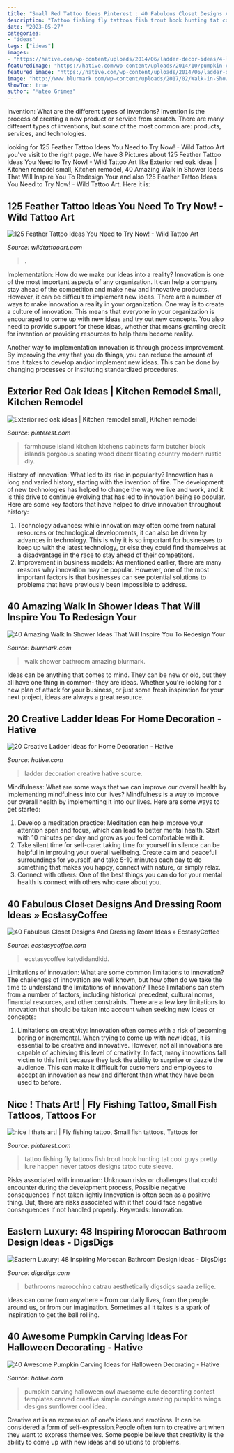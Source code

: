 ```yaml
---
title: "Small Red Tattoo Ideas Pinterest : 40 Fabulous Closet Designs And Dressing Room Ideas » Ecstasycoffee"
description: "Tattoo fishing fly tattoos fish trout hook hunting tat cool guys pretty lure happen never tatoos designs tatoo cute sleeve"
date: "2023-05-27"
categories:
- "ideas"
tags: ["ideas"]
images:
- "https://hative.com/wp-content/uploads/2014/06/ladder-decor-ideas/4-ladder-decor-ideas.jpg"
featuredImage: "https://hative.com/wp-content/uploads/2014/10/pumpkin-carving-ideas/5-owl-pumpkin-carving.jpg"
featured_image: "https://hative.com/wp-content/uploads/2014/06/ladder-decor-ideas/4-ladder-decor-ideas.jpg"
image: "http://www.blurmark.com/wp-content/uploads/2017/02/Walk-in-Shower-Design-20.jpg"
ShowToc: true
author: "Mateo Grimes"
---
```



Invention: What are the different types of inventions?
Invention is the process of creating a new product or service from scratch. There are many different types of inventions, but some of the most common are: products, services, and technologies.

	

		
looking for 125 Feather Tattoo Ideas You Need to Try Now! - Wild Tattoo Art you've visit to the right page. We have 8 Pictures about 125 Feather Tattoo Ideas You Need to Try Now! - Wild Tattoo Art like Exterior red oak ideas | Kitchen remodel small, Kitchen remodel, 40 Amazing Walk In Shower Ideas That Will Inspire You To Redesign Your and also 125 Feather Tattoo Ideas You Need to Try Now! - Wild Tattoo Art. Here it is:
		
    
## 125 Feather Tattoo Ideas You Need To Try Now! - Wild Tattoo Art

<img loading=lazy src="https://www.wildtattooart.com/wp-content/uploads/2018/03/feather-tattoos-07031845.jpg" onerror="this.onerror=null;this.src='https://tse3.mm.bing.net/th?id=OIP.WS8mdTU8WJIXf3MfT4FxoAHaJ4&amp;pid=15.1';" alt="125 Feather Tattoo Ideas You Need to Try Now! - Wild Tattoo Art">

_Source: wildtattooart.com_

>. 

	

Implementation: How do we make our ideas into a reality?
Innovation is one of the most important aspects of any organization. It can help a company stay ahead of the competition and make new and innovative products. However, it can be difficult to implement new ideas. There are a number of ways to make innovation a reality in your organization. 
One way is to create a culture of innovation. This means that everyone in your organization is encouraged to come up with new ideas and try out new concepts. You also need to provide support for these ideas, whether that means granting credit for invention or providing resources to help them become reality. 

Another way to implementation innovation is through process improvement. By improving the way that you do things, you can reduce the amount of time it takes to develop and/or implement new ideas. This can be done by changing processes or instituting standardized procedures.

    
## Exterior Red Oak Ideas | Kitchen Remodel Small, Kitchen Remodel

<img loading=lazy src="https://i.pinimg.com/736x/00/25/39/0025390a28dbe5ef13e5294abb590fa2.jpg" onerror="this.onerror=null;this.src='https://tse2.mm.bing.net/th?id=OIP.fTl90bbxu9MQ4jqteZKZtgHaLH&amp;pid=15.1';" alt="Exterior red oak ideas | Kitchen remodel small, Kitchen remodel">

_Source: pinterest.com_

>farmhouse island kitchen kitchens cabinets farm butcher block islands gorgeous seating wood decor floating country modern rustic diy. 

	

History of innovation: What led to its rise in popularity?
Innovation has a long and varied history, starting with the invention of fire. The development of new technologies has helped to change the way we live and work, and it is this drive to continue evolving that has led to innovation being so popular. Here are some key factors that have helped to drive innovation throughout history: 
1) Technology advances: while innovation may often come from natural resources or technological developments, it can also be driven by advances in technology. This is why it is so important for businesses to keep up with the latest technology, or else they could find themselves at a disadvantage in the race to stay ahead of their competitors. 
2) Improvement in business models: As mentioned earlier, there are many reasons why innovation may be popular. However, one of the most important factors is that businesses can see potential solutions to problems that have previously been impossible to address.

    
## 40 Amazing Walk In Shower Ideas That Will Inspire You To Redesign Your

<img loading=lazy src="http://www.blurmark.com/wp-content/uploads/2017/02/Walk-in-Shower-Design-20.jpg" onerror="this.onerror=null;this.src='https://tse2.mm.bing.net/th?id=OIP.NYObRcyXbnhtVAuNpnhrVAHaJ4&amp;pid=15.1';" alt="40 Amazing Walk In Shower Ideas That Will Inspire You To Redesign Your">

_Source: blurmark.com_

>walk shower bathroom amazing blurmark. 

	

Ideas can be anything that comes to mind. They can be new or old, but they all have one thing in common- they are ideas. Whether you're looking for a new plan of attack for your business, or just some fresh inspiration for your next project, ideas are always a great resource.

    
## 20 Creative Ladder Ideas For Home Decoration - Hative

<img loading=lazy src="https://hative.com/wp-content/uploads/2014/06/ladder-decor-ideas/4-ladder-decor-ideas.jpg" onerror="this.onerror=null;this.src='https://tse4.mm.bing.net/th?id=OIP.A6JBNBPp--t0g0Igvf1FjgHaPZ&amp;pid=15.1';" alt="20 Creative Ladder Ideas for Home Decoration - Hative">

_Source: hative.com_

>ladder decoration creative hative source. 

	

Mindfulness: What are some ways that we can improve our overall health by implementing mindfulness into our lives?
Mindfulness is a way to improve our overall health by implementing it into our lives. Here are some ways to get started: 
1. Develop a meditation practice: Meditation can help improve your attention span and focus, which can lead to better mental health. Start with 10 minutes per day and grow as you feel comfortable with it. 
2. Take silent time for self-care: taking time for yourself in silence can be helpful in improving your overall wellbeing. Create calm and peaceful surroundings for yourself, and take 5-10 minutes each day to do something that makes you happy, connect with nature, or simply relax. 
3. Connect with others: One of the best things you can do for your mental health is connect with others who care about you.

    
## 40 Fabulous Closet Designs And Dressing Room Ideas » EcstasyCoffee

<img loading=lazy src="https://i2.wp.com/www.ecstasycoffee.com/wp-content/uploads/2017/02/Dressing-Room-Design-Ideas52.jpg?resize=619%2C824" onerror="this.onerror=null;this.src='https://tse3.mm.bing.net/th?id=OIP.wOmjPdA2M7DVaH_rKYPR2QHaJ2&amp;pid=15.1';" alt="40 Fabulous Closet Designs And Dressing Room Ideas » EcstasyCoffee">

_Source: ecstasycoffee.com_

>ecstasycoffee katydidandkid. 

	

Limitations of innovation: What are some common limitations to innovation?
The challenges of innovation are well known, but how often do we take the time to understand the limitations of innovation? These limitations can stem from a number of factors, including historical precedent, cultural norms, financial resources, and other constraints.
There are a few key limitations to innovation that should be taken into account when seeking new ideas or concepts:

1. Limitations on creativity: Innovation often comes with a risk of becoming boring or incremental. When trying to come up with new ideas, it is essential to be creative and innovative. However, not all innovations are capable of achieving this level of creativity. In fact, many innovations fall victim to this limit because they lack the ability to surprise or dazzle the audience. This can make it difficult for customers and employees to accept an innovation as new and different than what they have been used to before.


    
## Nice ! Thats Art! | Fly Fishing Tattoo, Small Fish Tattoos, Tattoos For

<img loading=lazy src="https://i.pinimg.com/736x/bd/f7/79/bdf7790f369b6d4cf5c53bd999c62765--fly-fishing-tattoos-fly-tattoos.jpg" onerror="this.onerror=null;this.src='https://tse2.mm.bing.net/th?id=OIP.GzREoOzSJ5Gzq8j1ww7shAHaJ4&amp;pid=15.1';" alt="nice ! thats art! | Fly fishing tattoo, Small fish tattoos, Tattoos for">

_Source: pinterest.com_

>tattoo fishing fly tattoos fish trout hook hunting tat cool guys pretty lure happen never tatoos designs tatoo cute sleeve. 

	

Risks associated with innovation: Unknown risks or challenges that could encounter during the development process, Possible negative consequences if not taken lightly
Innovation is often seen as a positive thing. But, there are risks associated with it that could face negative consequences if not handled properly. Keywords: Innovation.

    
## Eastern Luxury: 48 Inspiring Moroccan Bathroom Design Ideas - DigsDigs

<img loading=lazy src="https://www.digsdigs.com/photos/inspiring-moroccan-bathrooms-43-554x751.jpg" onerror="this.onerror=null;this.src='https://tse4.mm.bing.net/th?id=OIP.-q2si1hZwIHTBNh6WF5ARgHaKC&amp;pid=15.1';" alt="Eastern Luxury: 48 Inspiring Moroccan Bathroom Design Ideas - DigsDigs">

_Source: digsdigs.com_

>bathrooms marocchino catrau aesthetically digsdigs saada zellige. 

	

Ideas can come from anywhere – from our daily lives, from the people around us, or from our imagination. Sometimes all it takes is a spark of inspiration to get the ball rolling.

    
## 40 Awesome Pumpkin Carving Ideas For Halloween Decorating - Hative

<img loading=lazy src="https://hative.com/wp-content/uploads/2014/10/pumpkin-carving-ideas/5-owl-pumpkin-carving.jpg" onerror="this.onerror=null;this.src='https://tse3.mm.bing.net/th?id=OIP.XcqSIcA0dt6b9V5w3XNT1AHaHa&amp;pid=15.1';" alt="40 Awesome Pumpkin Carving Ideas for Halloween Decorating - Hative">

_Source: hative.com_

>pumpkin carving halloween owl awesome cute decorating contest templates carved creative simple carvings amazing pumpkins wings designs sunflower cool idea. 

	

Creative art is an expression of one's ideas and emotions. It can be considered a form of self-expression.People often turn to creative art when they want to express themselves. Some people believe that creativity is the ability to come up with new ideas and solutions to problems.

